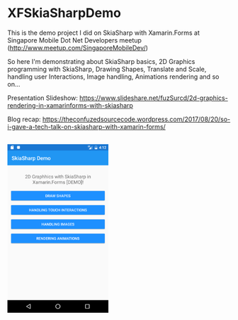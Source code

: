 # XFSkiaSharpDemo
This is the demo project I did on SkiaSharp with Xamarin.Forms at Singapore Mobile Dot Net Developers meetup (http://www.meetup.com/SingaporeMobileDev/)   

So here I'm demonstrating about SkiaSharp basics, 2D Graphics programming with SkiaSharp, Drawing Shapes, Translate and Scale, handling user Interactions, Image handling, Animations rendering and so on...

Presentation Slideshow:
https://www.slideshare.net/fuzSurcd/2d-graphics-rendering-in-xamarinforms-with-skiasharp

Blog recap: https://theconfuzedsourcecode.wordpress.com/2017/08/20/so-i-gave-a-tech-talk-on-skiasharp-with-xamarin-forms/

<br />

<img src="https://github.com/UdaraAlwis/XFSkiaSharpDemo/blob/master/screenshots/Screenshot_1503245581.png"  height="380" />